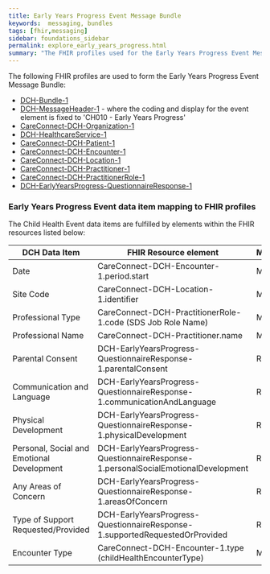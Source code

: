 ```yaml
---
title: Early Years Progress Event Message Bundle
keywords:  messaging, bundles
tags: [fhir,messaging]
sidebar: foundations_sidebar
permalink: explore_early_years_progress.html
summary: "The FHIR profiles used for the Early Years Progress Event Message Bundle"
---
```


The following FHIR profiles are used to form the Early Years Progress Event Message Bundle:

- [DCH-Bundle-1](https://fhir.nhs.uk/STU3/StructureDefinition/DCH-Bundle-1)
- [DCH-MessageHeader-1](https://fhir.nhs.uk/STU3/StructureDefinition/DCH-MessageHeader-1) - where the coding and display for the event element is fixed to 'CH010 - Early Years Progress'
- [CareConnect-DCH-Organization-1](https://fhir.nhs.uk/STU3/StructureDefinition/CareConnect-DCH-Organization-1)
- [DCH-HealthcareService-1](https://fhir.nhs.uk/STU3/StructureDefinition/DCH-HealthcareService-1)
- [CareConnect-DCH-Patient-1](https://fhir.nhs.uk/STU3/StructureDefinition/CareConnect-DCH-Patient-1)
- [CareConnect-DCH-Encounter-1](https://fhir.nhs.uk/STU3/StructureDefinition/CareConnect-DCH-Encounter-1)
- [CareConnect-DCH-Location-1](https://fhir.nhs.uk/STU3/StructureDefinition/CareConnect-DCH-Location-1)
- [CareConnect-DCH-Practitioner-1](https://fhir.nhs.uk/STU3/StructureDefinition/CareConnect-DCH-Practitioner-1)
- [CareConnect-DCH-PractitionerRole-1](https://fhir.nhs.uk/STU3/StructureDefinition/CareConnect-DCH-PractitionerRole-1)
- [DCH-EarlyYearsProgress-QuestionnaireResponse-1](https://fhir.nhs.uk/STU3/StructureDefinition/DCH-EarlyYearsProgress-QuestionnaireResponse-1)

### Early Years Progress Event data item mapping to FHIR profiles ###

The Child Health Event data items are fulfilled by elements within the FHIR resources listed below:

| DCH Data Item                              | FHIR Resource element                                               | Mandatory/Required/Optional |
|--------------------------------------------|---------------------------------------------------------------------|-----------------------------|
| Date                                       | CareConnect-DCH-Encounter-1.period.start                            | Mandatory                   |
| Site Code                                  | CareConnect-DCH-Location-1.identifier                               | Mandatory                   |
| Professional Type                          | CareConnect-DCH-PractitionerRole-1.code (SDS Job Role Name) | Mandatory                   |
| Professional Name                          | CareConnect-DCH-Practitioner.name                                   | Mandatory                   |
| Parental Consent                           | DCH-EarlyYearsProgress-QuestionnaireResponse-1.parentalConsent                        | Required                    |
| Communication and Language                 | DCH-EarlyYearsProgress-QuestionnaireResponse-1.communicationAndLanguage                    | Required                    |
| Physical Development                       | DCH-EarlyYearsProgress-QuestionnaireResponse-1.physicalDevelopment                    | Required                    |
| Personal, Social and Emotional Development | DCH-EarlyYearsProgress-QuestionnaireResponse-1.personalSocialEmotionalDevelopment                    | Required                    |
| Any Areas of Concern                       | DCH-EarlyYearsProgress-QuestionnaireResponse-1.areasOfConcern                    | Required                    |
| Type of Support Requested/Provided         | DCH-EarlyYearsProgress-QuestionnaireResponse-1.supportedRequestedOrProvided                    | Required                    |
| Encounter Type                             | CareConnect-DCH-Encounter-1.type (childHealthEncounterType)           | Mandatory                   |